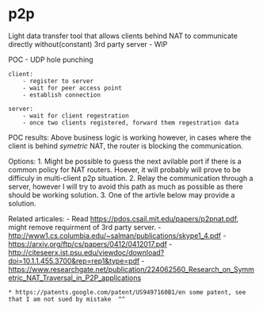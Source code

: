 # p2p
Light data transfer tool that allows clients behind NAT to communicate directly without(constant) 3rd party server - WIP


POC  - UDP hole punching

    client:
        - register to server
        - wait for peer access point
        - establish connection

    server:
        - wait for client regestration
        - once two clients registered, forward them regestration data


POC results:
    Above business logic is working however, in cases where the client is behind *symetric* NAT,
    the router is blocking the communication.

Options:
    1. Might be possible to guess the next avilable port if there is a common policy for NAT routers.
    Hoever, it will probably will prove to be difficuly in multi-client p2p situation.
    2. Relay the communication through a server, however I will try to avoid this path as much as possible as there should be working solution.
    3. One of the artivle below may provide a solution.





Related articales:
    - Read https://pdos.csail.mit.edu/papers/p2pnat.pdf, might remove requirment of 3rd party server.
    - http://www1.cs.columbia.edu/~salman/publications/skype1_4.pdf
    - https://arxiv.org/ftp/cs/papers/0412/0412017.pdf
    - http://citeseerx.ist.psu.edu/viewdoc/download?doi=10.1.1.455.3700&rep=rep1&type=pdf
    - https://www.researchgate.net/publication/224062560_Research_on_Symmetric_NAT_Traversal_in_P2P_applications


    * https://patents.google.com/patent/US9497160B1/en some patent, see that I am not sued by mistake  ^^
